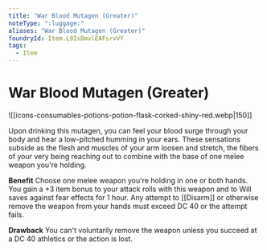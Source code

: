 ```yaml
---
title: "War Blood Mutagen (Greater)"
noteType: ":luggage:"
aliases: "War Blood Mutagen (Greater)"
foundryId: Item.L9IsBmvlEAFsrvVY
tags:
  - Item
---
```


# War Blood Mutagen (Greater)
![[icons-consumables-potions-potion-flask-corked-shiny-red.webp|150]]

Upon drinking this mutagen, you can feel your blood surge through your body and hear a low-pitched humming in your ears. These sensations subside as the flesh and muscles of your arm loosen and stretch, the fibers of your very being reaching out to combine with the base of one melee weapon you're holding.

**Benefit** Choose one melee weapon you're holding in one or both hands. You gain a +3 item bonus to your attack rolls with this weapon and to Will saves against fear effects for 1 hour. Any attempt to [[Disarm]] or otherwise remove the weapon from your hands must exceed DC 40 or the attempt fails.

**Drawback** You can't voluntarily remove the weapon unless you succeed at a DC 40 athletics or the action is lost.
